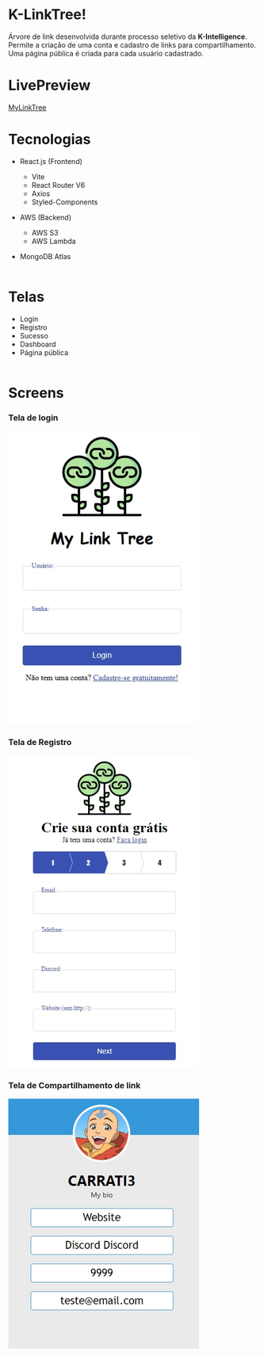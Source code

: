 # K-LinkTree!

Árvore de link desenvolvida durante processo seletivo da **K-Intelligence**. Permite a criação de uma conta e cadastro de links para compartilhamento. Uma página pública é criada para cada usuário cadastrado.

# LivePreview
[MyLinkTree](https://leonardo-carrati.dev.br/linktree)

# Tecnologias

* React.js (Frontend)     
  * Vite
  * React Router V6
  * Axios
  * Styled-Components

* AWS (Backend)
  * AWS S3
  * AWS Lambda

* MongoDB Atlas  
&nbsp;

# Telas
* Login
* Registro
* Sucesso
* Dashboard
* Página pública  
&nbsp;

# Screens
### Tela de login
![login](/src/Assets/login.jpg "Tela de login")
### Tela de Registro
![register](/src/Assets/register.jpg "Tela de registro")
### Tela de Compartilhamento de link
![public page](/src/Assets/publicpage.jpg "Tela de compartilhamento de links")
